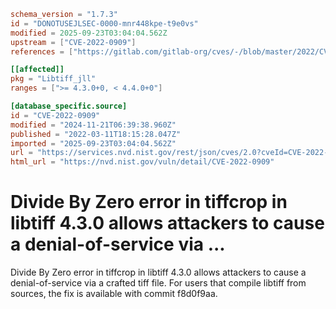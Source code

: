 ```toml
schema_version = "1.7.3"
id = "DONOTUSEJLSEC-0000-mnr448kpe-t9e0vs"
modified = 2025-09-23T03:04:04.562Z
upstream = ["CVE-2022-0909"]
references = ["https://gitlab.com/gitlab-org/cves/-/blob/master/2022/CVE-2022-0909.json", "https://gitlab.com/libtiff/libtiff/-/issues/393", "https://gitlab.com/libtiff/libtiff/-/merge_requests/310", "https://lists.fedoraproject.org/archives/list/package-announce%40lists.fedoraproject.org/message/RNT2GFNRLOMKJ5KXM6JIHKBNBFDVZPD3/", "https://lists.fedoraproject.org/archives/list/package-announce%40lists.fedoraproject.org/message/ZQ4E654ZYUUUQNBKYQFXNK2CV3CPWTM2/", "https://security.gentoo.org/glsa/202210-10", "https://security.netapp.com/advisory/ntap-20220506-0002/", "https://www.debian.org/security/2022/dsa-5108", "https://gitlab.com/gitlab-org/cves/-/blob/master/2022/CVE-2022-0909.json", "https://gitlab.com/libtiff/libtiff/-/issues/393", "https://gitlab.com/libtiff/libtiff/-/merge_requests/310", "https://lists.fedoraproject.org/archives/list/package-announce%40lists.fedoraproject.org/message/RNT2GFNRLOMKJ5KXM6JIHKBNBFDVZPD3/", "https://lists.fedoraproject.org/archives/list/package-announce%40lists.fedoraproject.org/message/ZQ4E654ZYUUUQNBKYQFXNK2CV3CPWTM2/", "https://security.gentoo.org/glsa/202210-10", "https://security.netapp.com/advisory/ntap-20220506-0002/", "https://www.debian.org/security/2022/dsa-5108"]

[[affected]]
pkg = "Libtiff_jll"
ranges = [">= 4.3.0+0, < 4.4.0+0"]

[database_specific.source]
id = "CVE-2022-0909"
modified = "2024-11-21T06:39:38.960Z"
published = "2022-03-11T18:15:28.047Z"
imported = "2025-09-23T03:04:04.562Z"
url = "https://services.nvd.nist.gov/rest/json/cves/2.0?cveId=CVE-2022-0909"
html_url = "https://nvd.nist.gov/vuln/detail/CVE-2022-0909"
```

# Divide By Zero error in tiffcrop in libtiff 4.3.0 allows attackers to cause a denial-of-service via ...

Divide By Zero error in tiffcrop in libtiff 4.3.0 allows attackers to cause a denial-of-service via a crafted tiff file. For users that compile libtiff from sources, the fix is available with commit f8d0f9aa.

